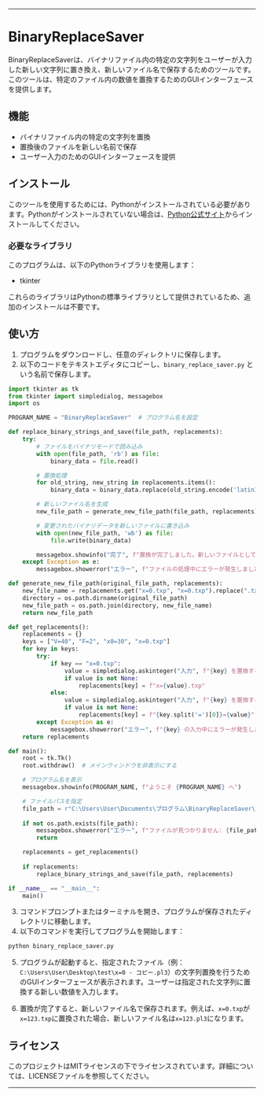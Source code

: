 ---

# BinaryReplaceSaver

BinaryReplaceSaverは、バイナリファイル内の特定の文字列をユーザーが入力した新しい文字列に置き換え、新しいファイル名で保存するためのツールです。このツールは、特定のファイル内の数値を置換するためのGUIインターフェースを提供します。

## 機能
- バイナリファイル内の特定の文字列を置換
- 置換後のファイルを新しい名前で保存
- ユーザー入力のためのGUIインターフェースを提供

## インストール

このツールを使用するためには、Pythonがインストールされている必要があります。Pythonがインストールされていない場合は、[Python公式サイト](https://www.python.org/)からインストールしてください。

### 必要なライブラリ
このプログラムは、以下のPythonライブラリを使用します：
- tkinter

これらのライブラリはPythonの標準ライブラリとして提供されているため、追加のインストールは不要です。

## 使い方

1. プログラムをダウンロードし、任意のディレクトリに保存します。
2. 以下のコードをテキストエディタにコピーし、`binary_replace_saver.py` という名前で保存します。

```python
import tkinter as tk
from tkinter import simpledialog, messagebox
import os

PROGRAM_NAME = "BinaryReplaceSaver"  # プログラム名を設定

def replace_binary_strings_and_save(file_path, replacements):
    try:
        # ファイルをバイナリモードで読み込み
        with open(file_path, 'rb') as file:
            binary_data = file.read()

        # 置換処理
        for old_string, new_string in replacements.items():
            binary_data = binary_data.replace(old_string.encode('latin1'), new_string.encode('latin1'))

        # 新しいファイル名を生成
        new_file_path = generate_new_file_path(file_path, replacements)

        # 変更されたバイナリデータを新しいファイルに書き込み
        with open(new_file_path, 'wb') as file:
            file.write(binary_data)

        messagebox.showinfo("完了", f"置換が完了しました。新しいファイルとして保存されました: {new_file_path}")
    except Exception as e:
        messagebox.showerror("エラー", f"ファイルの処理中にエラーが発生しました: {str(e)}")

def generate_new_file_path(original_file_path, replacements):
    new_file_name = replacements.get("x=0.txp", "x=0.txp").replace(".txp", ".pl3")
    directory = os.path.dirname(original_file_path)
    new_file_path = os.path.join(directory, new_file_name)
    return new_file_path

def get_replacements():
    replacements = {}
    keys = ["V=40", "F=2", "x0=30", "x=0.txp"]
    for key in keys:
        try:
            if key == "x=0.txp":
                value = simpledialog.askinteger("入力", f"{key} を置換する新しい数字を入力してください:")
                if value is not None:
                    replacements[key] = f"x={value}.txp"
            else:
                value = simpledialog.askinteger("入力", f"{key} を置換する新しい数字を入力してください:")
                if value is not None:
                    replacements[key] = f"{key.split('=')[0]}={value}"
        except Exception as e:
            messagebox.showerror("エラー", f"{key} の入力中にエラーが発生しました: {str(e)}")
    return replacements

def main():
    root = tk.Tk()
    root.withdraw()  # メインウィンドウを非表示にする

    # プログラム名を表示
    messagebox.showinfo(PROGRAM_NAME, f"ようこそ {PROGRAM_NAME} へ")

    # ファイルパスを指定
    file_path = r"C:\Users\User\Documents\プログラム\BinaryReplaceSaver\x=BinaryReplaceSaver.pl3"
    
    if not os.path.exists(file_path):
        messagebox.showerror("エラー", f"ファイルが見つかりません: {file_path}")
        return

    replacements = get_replacements()
    
    if replacements:
        replace_binary_strings_and_save(file_path, replacements)

if __name__ == "__main__":
    main()
```

3. コマンドプロンプトまたはターミナルを開き、プログラムが保存されたディレクトリに移動します。
4. 以下のコマンドを実行してプログラムを開始します：

```sh
python binary_replace_saver.py
```

5. プログラムが起動すると、指定されたファイル（例：`C:\Users\User\Desktop\test\x=0 - コピー.pl3`）の文字列置換を行うためのGUIインターフェースが表示されます。ユーザーは指定された文字列に置換する新しい数値を入力します。

6. 置換が完了すると、新しいファイル名で保存されます。例えば、`x=0.txp`が`x=123.txp`に置換された場合、新しいファイル名は`x=123.pl3`になります。

## ライセンス
このプロジェクトはMITライセンスの下でライセンスされています。詳細については、LICENSEファイルを参照してください。

---